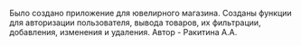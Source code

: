 Было создано приложение для ювелирного магазина.
Созданы функции для авторизации пользователя, вывода товаров, их фильтрации, добавления, изменения и удаления.
Автор - Ракитина А.А.
